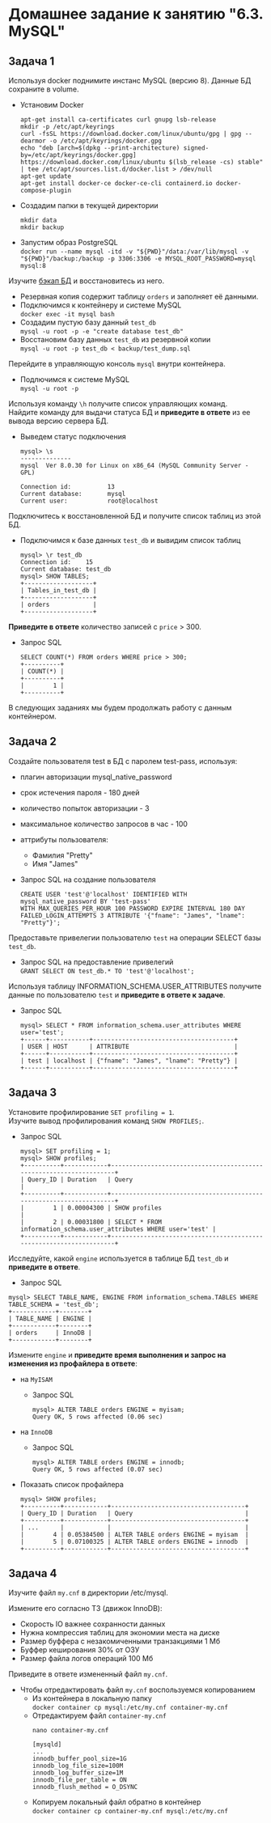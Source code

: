 # Домашнее задание к занятию "6.3. MySQL"


## Задача 1

Используя docker поднимите инстанс MySQL (версию 8). Данные БД сохраните в volume.  

- Установим Docker  
    ```
    apt-get install ca-certificates curl gnupg lsb-release
    mkdir -p /etc/apt/keyrings
    curl -fsSL https://download.docker.com/linux/ubuntu/gpg | gpg --dearmor -o /etc/apt/keyrings/docker.gpg
    echo "deb [arch=$(dpkg --print-architecture) signed-by=/etc/apt/keyrings/docker.gpg] https://download.docker.com/linux/ubuntu $(lsb_release -cs) stable" | tee /etc/apt/sources.list.d/docker.list > /dev/null
    apt-get update
    apt-get install docker-ce docker-ce-cli containerd.io docker-compose-plugin
    ```
- Создадим папки в текущей директории
    ```
    mkdir data
    mkdir backup
    ```
- Запустим образ PostgreSQL  
    `docker run --name mysql -itd -v "${PWD}"/data:/var/lib/mysql -v "${PWD}"/backup:/backup -p 3306:3306 -e MYSQL_ROOT_PASSWORD=mysql mysql:8`







Изучите [бэкап БД](https://github.com/netology-code/virt-homeworks/tree/master/06-db-03-mysql/test_data) и 
восстановитесь из него.  
- Резервная копия содержит таблицу `orders` и заполняет её данными.  
- Подключимся к контейнеру и системе MySQL  
    `docker exec -it mysql bash`
- Создадим пустую базу данный `test_db`  
    `mysql -u root -p -e "create database test_db"`
- Восстановим базу данных `test_db` из резервной копии  
    `mysql -u root -p test_db < backup/test_dump.sql`
    

Перейдите в управляющую консоль `mysql` внутри контейнера.  
- Подлючимся к системе MySQL  
    `mysql -u root -p`  

Используя команду `\h` получите список управляющих команд.  
Найдите команду для выдачи статуса БД и **приведите в ответе** из ее вывода версию сервера БД.  
- Выведем статус подключения  
    ```
    mysql> \s
    --------------
    mysql  Ver 8.0.30 for Linux on x86_64 (MySQL Community Server - GPL)

    Connection id:          13
    Current database:       mysql
    Current user:           root@localhost
    ```

Подключитесь к восстановленной БД и получите список таблиц из этой БД.  
- Подключимся к базе данных `test_db` и вывидим список таблиц  
    ```
    mysql> \r test_db
    Connection id:    15
    Current database: test_db
    mysql> SHOW TABLES;
    +-------------------+
    | Tables_in_test_db |
    +-------------------+
    | orders            |
    +-------------------+
    ```


**Приведите в ответе** количество записей с `price` > 300.  
- Запрос SQL  
    ```
    SELECT COUNT(*) FROM orders WHERE price > 300;
    +----------+
    | COUNT(*) |
    +----------+
    |        1 |
    +----------+
    ```

В следующих заданиях мы будем продолжать работу с данным контейнером.

  


## Задача 2

Создайте пользователя test в БД c паролем test-pass, используя:
- плагин авторизации mysql_native_password
- срок истечения пароля - 180 дней 
- количество попыток авторизации - 3 
- максимальное количество запросов в час - 100
- аттрибуты пользователя:
    - Фамилия "Pretty"
    - Имя "James"

- Запрос SQL на создание пользователя   
    ```
    CREATE USER 'test'@'localhost' IDENTIFIED WITH mysql_native_password BY 'test-pass' 
    WITH MAX_QUERIES_PER_HOUR 100 PASSWORD EXPIRE INTERVAL 180 DAY 
    FAILED_LOGIN_ATTEMPTS 3 ATTRIBUTE '{"fname": "James", "lname": "Pretty"}';
    ```

Предоставьте привелегии пользователю `test` на операции SELECT базы `test_db`.
- Запрос SQL на предоставление привелегий  
    `GRANT SELECT ON test_db.* TO 'test'@'localhost';`
    
Используя таблицу INFORMATION_SCHEMA.USER_ATTRIBUTES получите данные по пользователю `test` и  **приведите в ответе к задаче**.  
- Запрос SQL
    ```
    mysql> SELECT * FROM information_schema.user_attributes WHERE user='test';
    +------+-----------+---------------------------------------+
    | USER | HOST      | ATTRIBUTE                             |
    +------+-----------+---------------------------------------+
    | test | localhost | {"fname": "James", "lname": "Pretty"} |
    +------+-----------+---------------------------------------+
    ```


  

  



## Задача 3

Установите профилирование `SET profiling = 1`.  
Изучите вывод профилирования команд `SHOW PROFILES;`.  
- Запрос SQL  
    ```
    mysql> SET profiling = 1;
    mysql> SHOW profiles;
    +----------+------------+--------------------------------------------------------------------+
    | Query_ID | Duration   | Query                                                              |
    +----------+------------+--------------------------------------------------------------------+
    |        1 | 0.00004300 | SHOW profiles                                                      |
    |        2 | 0.00031800 | SELECT * FROM information_schema.user_attributes WHERE user='test' |
    +----------+------------+--------------------------------------------------------------------+
    ```

Исследуйте, какой `engine` используется в таблице БД `test_db` и **приведите в ответе**.  
- Запрос SQL  
```
mysql> SELECT TABLE_NAME, ENGINE FROM information_schema.TABLES WHERE TABLE_SCHEMA = 'test_db';
+------------+--------+
| TABLE_NAME | ENGINE |
+------------+--------+
| orders     | InnoDB |
+------------+--------+
```

Измените `engine` и **приведите время выполнения и запрос на изменения из профайлера в ответе**:  
- на `MyISAM`
    - Запрос SQL  
        ```
        mysql> ALTER TABLE orders ENGINE = myisam;
        Query OK, 5 rows affected (0.06 sec)
        ```
- на `InnoDB`
    - Запрос SQL  
        ```
        mysql> ALTER TABLE orders ENGINE = innodb;
        Query OK, 5 rows affected (0.07 sec)
        ```

- Показать список профайлера  
    ```
    mysql> SHOW profiles;
    +----------+------------+-------------------------------------+
    | Query_ID | Duration   | Query                               |
    +----------+------------+-------------------------------------+
    | ...      |            |                                     |
    |        4 | 0.05384500 | ALTER TABLE orders ENGINE = myisam  |
    |        5 | 0.07100325 | ALTER TABLE orders ENGINE = innodb  |
    +----------+------------+-------------------------------------+
    ```
  



## Задача 4 

Изучите файл `my.cnf` в директории /etc/mysql.

Измените его согласно ТЗ (движок InnoDB):
- Скорость IO важнее сохранности данных
- Нужна компрессия таблиц для экономии места на диске
- Размер буффера с незакомиченными транзакциями 1 Мб
- Буффер кеширования 30% от ОЗУ
- Размер файла логов операций 100 Мб

Приведите в ответе измененный файл `my.cnf`.

- Чтобы отредактировать файл `my.cnf` воспользуемся копированием  
    - Из контейнера в локальную папку  
        `docker container cp mysql:/etc/my.cnf container-my.cnf`
    - Отредактируем файл `container-my.cnf`    
        ```
        nano container-my.cnf
        
        [mysqld]
        ...
        innodb_buffer_pool_size=1G
        innodb_log_file_size=100M
        innodb_log_buffer_size=1М
        innodb_file_per_table = ON
        innodb_flush_method = O_DSYNC
        ```
    - Копируем локальный файл обратно в контейнер  
        `docker container cp container-my.cnf mysql:/etc/my.cnf`


  



